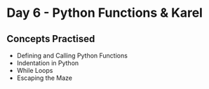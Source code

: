 # Day 6 - Python Functions & Karel
## Concepts Practised
- Defining and Calling Python Functions
- Indentation in Python
- While Loops
- Escaping the Maze